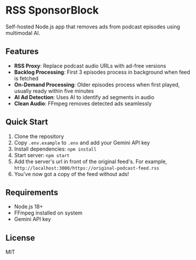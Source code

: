 # RSS SponsorBlock

Self-hosted Node.js app that removes ads from podcast episodes using multimodal AI.

## Features

- **RSS Proxy**: Replace podcast audio URLs with ad-free versions
- **Backlog Processing**: First 3 episodes process in background when feed is fetched
- **On-Demand Processing**: Older episodes process when first played, usually ready within five minutes
- **AI Ad Detection**: Uses AI to identify ad segments in audio
- **Clean Audio**: FFmpeg removes detected ads seamlessly

## Quick Start

1. Clone the repository
2. Copy `.env.example` to `.env` and add your Gemini API key
3. Install dependencies: `npm install`
4. Start server: `npm start`
5. Add the server's url in front of the original feed's. For example, `http://localhost:3000/https://original-podcast-feed.rss`
6. You've now got a copy of the feed without ads!

## Requirements

- Node.js 18+
- FFmpeg installed on system
- Gemini API key

## License

MIT
